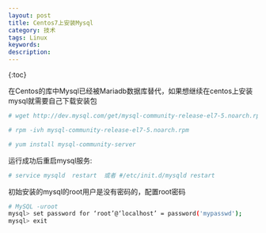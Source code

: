 ```yaml
---
layout: post
title: Centos7上安装Mysql
category: 技术
tags: Linux
keywords: 
description:  
---
```


{:toc}


在Centos的库中Mysql已经被Mariadb数据库替代，如果想继续在centos上安装mysql就需要自己下载安装包

```bash
# wget http://dev.mysql.com/get/mysql-community-release-el7-5.noarch.rpm

# rpm -ivh mysql-community-release-el7-5.noarch.rpm

# yum install mysql-community-server
``` 

运行成功后重启mysql服务:

```bash
# service mysqld  restart  或者 #/etc/init.d/mysqld restart

```

初始安装的mysql的root用户是没有密码的，配置root密码

```bash
# MySQL -uroot
mysql> set password for ‘root’@‘localhost’ = password('mypasswd');
mysql> exit
```
